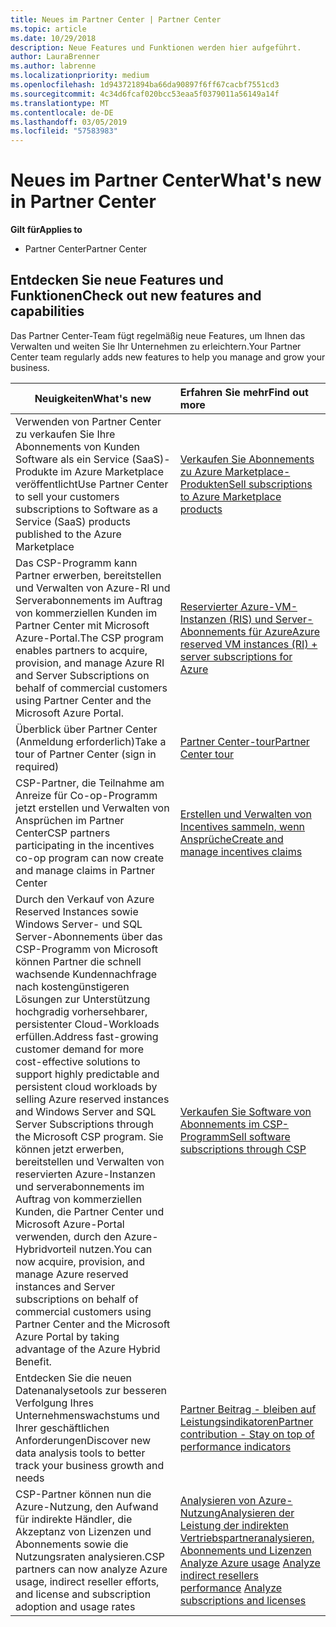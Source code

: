```yaml
---
title: Neues im Partner Center | Partner Center
ms.topic: article
ms.date: 10/29/2018
description: Neue Features und Funktionen werden hier aufgeführt.
author: LauraBrenner
ms.author: labrenne
ms.localizationpriority: medium
ms.openlocfilehash: 1d943721894ba66da90897f6ff67cacbf7551cd3
ms.sourcegitcommit: 4c34d6fcaf020bcc53eaa5f0379011a56149a14f
ms.translationtype: MT
ms.contentlocale: de-DE
ms.lasthandoff: 03/05/2019
ms.locfileid: "57583983"
---
```

# <a name="whats-new-in-partner-center"></a><span data-ttu-id="5144e-103">Neues im Partner Center</span><span class="sxs-lookup"><span data-stu-id="5144e-103">What's new in Partner Center</span></span>

<span data-ttu-id="5144e-104">**Gilt für**</span><span class="sxs-lookup"><span data-stu-id="5144e-104">**Applies to**</span></span>

-  <span data-ttu-id="5144e-105">Partner Center</span><span class="sxs-lookup"><span data-stu-id="5144e-105">Partner Center</span></span>

## <a name="check-out-new-features-and-capabilities"></a><span data-ttu-id="5144e-106">Entdecken Sie neue Features und Funktionen</span><span class="sxs-lookup"><span data-stu-id="5144e-106">Check out new features and capabilities</span></span> 

<span data-ttu-id="5144e-107">Das Partner Center-Team fügt regelmäßig neue Features, um Ihnen das Verwalten und weiten Sie Ihr Unternehmen zu erleichtern.</span><span class="sxs-lookup"><span data-stu-id="5144e-107">Your Partner Center team regularly adds new features to help you manage and grow your business.</span></span>


|<span data-ttu-id="5144e-108">**Neuigkeiten**</span><span class="sxs-lookup"><span data-stu-id="5144e-108">**What's new**</span></span>   |<span data-ttu-id="5144e-109">**Erfahren Sie mehr**</span><span class="sxs-lookup"><span data-stu-id="5144e-109">**Find out more**</span></span>   |
|----------------------|:-----------------|
|<span data-ttu-id="5144e-110">Verwenden von Partner Center zu verkaufen Sie Ihre Abonnements von Kunden Software als ein Service (SaaS)-Produkte im Azure Marketplace veröffentlicht</span><span class="sxs-lookup"><span data-stu-id="5144e-110">Use Partner Center to sell your customers subscriptions to Software as a Service (SaaS) products published to the Azure Marketplace</span></span>  | [<span data-ttu-id="5144e-111">Verkaufen Sie Abonnements zu Azure Marketplace-Produkten</span><span class="sxs-lookup"><span data-stu-id="5144e-111">Sell subscriptions to Azure Marketplace products</span></span>](sell-marketplace-products.md)|
|<span data-ttu-id="5144e-112">Das CSP-Programm kann Partner erwerben, bereitstellen und Verwalten von Azure-RI und Serverabonnements im Auftrag von kommerziellen Kunden im Partner Center mit Microsoft Azure-Portal.</span><span class="sxs-lookup"><span data-stu-id="5144e-112">The CSP program enables partners to acquire, provision, and manage Azure RI and Server Subscriptions on behalf of commercial customers using Partner Center and the Microsoft Azure Portal.</span></span>|[<span data-ttu-id="5144e-113">Reservierter Azure-VM-Instanzen (RIS) und Server-Abonnements für Azure</span><span class="sxs-lookup"><span data-stu-id="5144e-113">Azure reserved VM instances (RI) + server subscriptions for Azure</span></span>](azure-ri-server-subscriptions.md)|
|<span data-ttu-id="5144e-114">Überblick über Partner Center (Anmeldung erforderlich)</span><span class="sxs-lookup"><span data-stu-id="5144e-114">Take a tour of Partner Center (sign in required)</span></span>|[<span data-ttu-id="5144e-115">Partner Center-tour</span><span class="sxs-lookup"><span data-stu-id="5144e-115">Partner Center tour</span></span>](https://partnercenter.microsoft.com/pcv/redirect?authenticate=true&redirect=%2Fdashboard%2Foverview)|
|<span data-ttu-id="5144e-116">CSP-Partner, die Teilnahme am Anreize für Co-op-Programm jetzt erstellen und Verwalten von Ansprüchen im Partner Center</span><span class="sxs-lookup"><span data-stu-id="5144e-116">CSP partners participating in the incentives co-op program can now create and manage claims in Partner Center</span></span>|[<span data-ttu-id="5144e-117">Erstellen und Verwalten von Incentives sammeln, wenn Ansprüche</span><span class="sxs-lookup"><span data-stu-id="5144e-117">Create and manage incentives claims</span></span>](create-incentives-claims.md)|
|<span data-ttu-id="5144e-118">Durch den Verkauf von Azure Reserved Instances sowie Windows Server- und SQL Server-Abonnements über das CSP-Programm von Microsoft können Partner die schnell wachsende Kundennachfrage nach kostengünstigeren Lösungen zur Unterstützung hochgradig vorhersehbarer, persistenter Cloud-Workloads erfüllen.</span><span class="sxs-lookup"><span data-stu-id="5144e-118">Address fast-growing customer demand for more cost-effective solutions to support highly predictable and persistent cloud workloads by selling Azure reserved instances and Windows Server and SQL Server Subscriptions through the Microsoft CSP program.</span></span> <span data-ttu-id="5144e-119">Sie können jetzt erwerben, bereitstellen und Verwalten von reservierten Azure-Instanzen und serverabonnements im Auftrag von kommerziellen Kunden, die Partner Center und Microsoft Azure-Portal verwenden, durch den Azure-Hybridvorteil nutzen.</span><span class="sxs-lookup"><span data-stu-id="5144e-119">You can now acquire, provision, and manage Azure reserved instances and Server subscriptions on behalf of commercial customers using Partner Center and the Microsoft Azure Portal by taking advantage of the Azure Hybrid Benefit.</span></span>|[<span data-ttu-id="5144e-120">Verkaufen Sie Software von Abonnements im CSP-Programm</span><span class="sxs-lookup"><span data-stu-id="5144e-120">Sell software subscriptions through CSP</span></span>](csp-software-subscriptions.md)|
|<span data-ttu-id="5144e-121">Entdecken Sie die neuen Datenanalysetools zur besseren Verfolgung Ihres Unternehmenswachstums und Ihrer geschäftlichen Anforderungen</span><span class="sxs-lookup"><span data-stu-id="5144e-121">Discover new data analysis tools to better track your business growth and needs</span></span>| [<span data-ttu-id="5144e-122">Partner Beitrag - bleiben auf Leistungsindikatoren</span><span class="sxs-lookup"><span data-stu-id="5144e-122">Partner contribution - Stay on top of performance indicators</span></span>](partner-contributions.md)|
|<span data-ttu-id="5144e-123">CSP-Partner können nun die Azure-Nutzung, den Aufwand für indirekte Händler, die Akzeptanz von Lizenzen und Abonnements sowie die Nutzungsraten analysieren.</span><span class="sxs-lookup"><span data-stu-id="5144e-123">CSP partners can now analyze Azure usage, indirect reseller efforts, and license and subscription adoption and usage rates</span></span>|<span data-ttu-id="5144e-124">[Analysieren von Azure-Nutzung](analyze-azure-usage.md)[Analysieren der Leistung der indirekten Vertriebspartner](Analyze-indirect-resellers.md)[analysieren, Abonnements und Lizenzen      ](analyze-subscriptions-licenses.md)</span><span class="sxs-lookup"><span data-stu-id="5144e-124">[Analyze Azure usage](analyze-azure-usage.md)  [Analyze indirect resellers performance](Analyze-indirect-resellers.md)    [Analyze subscriptions and licenses](analyze-subscriptions-licenses.md)</span></span>|

